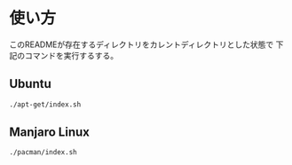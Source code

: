 使い方
======

このREADMEが存在するディレクトリをカレントディレクトリとした状態で
下記のコマンドを実行するする。

Ubuntu
------

```bash
./apt-get/index.sh
```

Manjaro Linux
-------------

```bash
./pacman/index.sh
```
